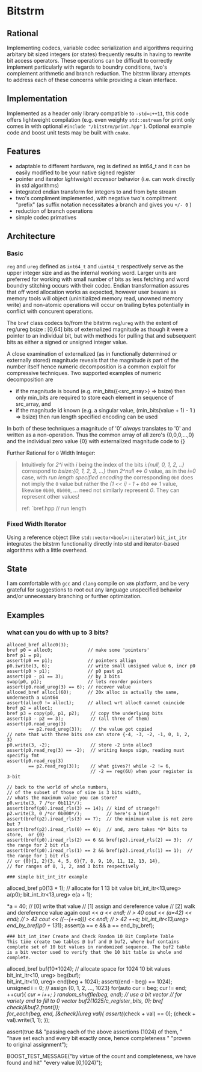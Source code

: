 # Bitstrm

## Rational

Implementing codecs, variable codec serialization and algorithms requiring arbitary bit sized integers (or states) frequently results in having to rewrite bit access operators.  These operations can be difficult to correctly implement particularly with regards to boundry conditions, two's complement arithmetic and branch reduction.  The bitstrm library attempts to address each of these concerns while providing a clean interface.

## Implementation

Implemented as a header only library compatible to `-std=c++11`, this code offers lightweight compilation (e.g. even weighty `std::ostream` for print only comes in with optional `#include "/bitstrm/print.hpp"` ).  Optional example code and boost unit tests may be built with `cmake`.


## Features

* adaptable to different hardware, reg is defined as int64_t and it can be easily modified to be your native signed register
* pointer and iterator _lightweight accessor_ behavior (i.e. can work directly in std algorithms)
* integrated endian transform for integers to and from byte stream
* two's compliment implemented, with negative two's complitment "prefix" (as suffix notation necessitates a branch and gives you `+/- 0` )
* reduction of branch operations
* simple codec primatives

## Architecture

### Basic
`reg` and `ureg` defined as `int64_t` and `uint64_t` respectively serve as the upper integer size and as the internal working word.  Larger units are preferred for working with small number of bits as less fetching and word boundry stitching occurs with their codec.  Endian transformation assures that off word allocation works as expected, however user beware as memory tools will object (uninitialized memory read, unowned memory write) and non-atomic operations will occur on trailing bytes potentially in conflict with concurent operations. 

The `bref` class codecs to/from the bitstrm `reg`/`ureg` with the extent of reg/ureg bsize : [0,64] bits of externalized magnitude as though it were a pointer to an individual bit, but with methods for pulling that and subsequent bits as either a signed or unsigned integer value.

A close examination of externalized (as in functionally determined or externally stored) magnitude reveals that the magnitude _is_ part of the number itself hence numeric decomposition is a common exploit for compressive techniques.  Two supported examples of numeric decomposition are
* if the magnitude is bound (e.g. min_bits({<src_array>} => bsize) then only min_bits are required to store each element in sequence of src_array, and
* if the magnitude id known (e.g. a singular value, (min_bits(value + 1) - 1 ) => bsize) then run length specified encoding can be used 

In both of these techniques a magnitude of '0' _*always*_ translates to '0' and written as a non-operation.  Thus the common array of all zero's {0,0,0,...,0} and the individual zero value {0} with externalized magnitude code to {} 


Further Rational for `0` Width Integer:
> Intuitively for _2^i_ with _i_ being the index of the bits _i:{null, 0, 1, 2, ..}_ correspond to _bsize:{0, 1, 2, 3, ...}_ then _2^null <=> 0_ value, as in the _i=0_ case,  with _run length specified encoding_ the corresponding `0b0` does not imply the `0` value but rather the _(1 << i) - 1 + `0b0` <=> 1_ value, likewise `0b00`, `0b000`, ... need not similarly represent _0_.  They can represent other values! 
>
> ref:  `bref.hpp // run length

### Fixed Width Iterator 
Using a reference object (like `std::vector<bool>::iterator`) `bit_int_itr` integrates the bitstrm functionality directly into std and iterator-based algorithms with a little overhead.


## State

I am comfortable with `gcc` and `clang` compile on `x86` platform, and be very grateful for suggestions to root out any language unspecified behavior and/or unnecessary branching or further optimization.  

## Examples

### what can you do with up to 3 bits?
```
alloced_bref alloc0(3);
bref p0 = alloc0;             // make some 'pointers'
bref p1 = p0;
assert(p0 == p1);             // pointers allign
p0.iwrite(3, 6);              // write small unsigned value 6, incr p0
assert(p0 > p1);              // p0 past p1
assert(p0 - p1 == 3);         // by 3 bits
swap(p0, p1);                 // lets reorder pointers
assert(p0.read_ureg(3) == 6); // recover value
alloced_bref alloc1(60);      // 20x alloc is actually the same, underneath a uint64
assert(alloc0 != alloc1);     // alloc1 wrt alloc0 cannot coincide
bref p2 = alloc1;
bref p3 = copy(p0, p1, p2);    // copy the underlying bits
assert(p3 - p2 == 3);          // (all three of them)
assert(p0.read_ureg(3)
        == p2.read_ureg(3));   // the value got copied
// note that with three bits one can store {-4, -3, -2, -1, 0, 1, 2, 3}
p0.write(3, -2);               // store -2 into alloc0
assert(p0.read_reg(3) == -2);  // writing keeps sign, reading must specifiy fmt
assert(p0.read_reg(3)
        == p2.read_reg(3));    // what gives?! while -2 != 6,
                               // -2 == reg(6U) when your register is 3-bit

// back to the world of whole numbers,
// of the subset of those of size is 3 bits width,
// whats the maximum value you can store?
p0.write(3, 7 /*or 0b111*/);
assert(bref(p0).iread_rls(3) == 14); // kind of strange?!
p2.write(3, 0 /*or 0b000*/);         // here's a hint
assert(bref(p2).iread_rls(3) == 7);  // the minimum value is not zero but 7
assert(bref(p2).iread_rls(0) == 0);  // and, zero takes *0* bits to store,  or {0}
assert(bref(p0).iread_rls(2) == 6 && bref(p2).iread_rls(2) == 3);  // the range for 2 bit rls
assert(bref(p0).iread_rls(1) == 2 && bref(p2).iread_rls(1) == 1);  // the range for 1 bit rls
// or {0}{1, 2}{3, 4, 5, 6}{7, 8, 9, 10, 11, 12, 13, 14},
// for ranges of 0, 1, 2, and 3 bits respectively

### simple bit_int_itr example

```
  alloced_bref p0(13 * 1);          // allocate for 1 13 bit value
  bit_int_itr<13,ureg> a(p0);
  bit_int_itr<13,ureg> e(a + 1); 

  *a = 40;                          // [0] write that value
                                    // [1] assign and dereference value
                                    // [2] walk and dereference value again
  cout << *a << endl;               // > 40
  cout << (*a=42) << endl;          // > 42
  cout << (*(--(++a)))  << endl;    // > 42
  ++a;
  bit_int_itr<13,ureg> end_by_bref(p0 + 13*1);
  assert(a == e && a == end_by_bref); 
```
### bit_int_iter Create and Check Random 10 Bit Complete Table 
This time create two tables @ buf and @ buf2, where buf contains complete set of 10 bit values in randomized sequence. The buf2 table is a bit vector used to verify that the 10 bit table is whole and complete.

```
  alloced_bref buf(10*1024);               // allocate space for 1024 10 bit values
  bit_int_itr<10, ureg> beg(buf);   
  bit_int_itr<10, ureg> end(beg + 1024);
  assert((end - beg) == 1024);            
  unsigned i = 0;                          // assign {0, 1, 2, ..., 1023}
  for(auto cur = beg; cur != end; ++cur){ *cur = i++; }
  random_shuffle(beg, end);
                                           // use a bit vector
                                           // for variety and to fill to 0
  vector<ureg> buf2(1025/c_register_bits, 0);
  bref check(&buf2.front());               
  for_each(beg, end, [&check](ureg val){
      assert(*(check + val) == 0);
      (check + val).write(1, 1);
    });

  assert(true && "passing each of the above assertions (1024) of them, "
                 "have set each and every bit exactly once, hence completeness "
                 "proven to original assignment");
  
  BOOST_TEST_MESSAGE("by virtue of the count and completeness, we have found and hit"
                     "every value [0,1024)");

```


